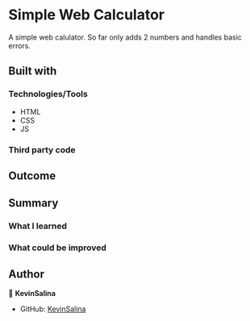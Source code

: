 # Simple Web Calculator

A simple web calulator. So far only adds 2 numbers and handles basic errors.

## Built with

### Technologies/Tools

* HTML
* CSS
* JS

### Third party code


## Outcome



## Summary

### What I learned



### What could be improved



## Author

👤 **KevinSalina**
* GitHub: [KevinSalina](https://github.com/KevinSalina)